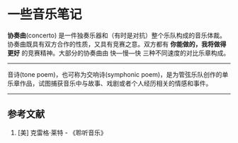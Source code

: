 # 一些音乐笔记

[annotation]: [id] (aa243544-5761-4368-ac24-58eb4ae94c7d)
[annotation]: [status] (public)
[annotation]: [create_time] (2022-01-07 00:10:00)
[annotation]: [category] (音乐的迷思)
[annotation]: [tags] ()
[annotation]: [comments] (true)
[annotation]: [url] (http://blog.ccyg.studio/article/aa243544-5761-4368-ac24-58eb4ae94c7d)

**协奏曲**(concerto) 是一件独奏乐器和（有时是对抗）整个乐队构成的音乐体裁。协奏曲既具有双方合作的性质，又具有竞赛之意。双方都有 **你能做的，我将做得更好** 的竞赛精神。大部分的协奏曲由 快—慢—快 三种不同速度的对比乐章构成。

----

音诗(tone poem)，也可称为交响诗(symphonic poem)，是为管弦乐队创作的单乐章作品，试图捕获音乐中与故事、戏剧或者个人经历相关的情感和事件。

---

## 参考文献

1. [美] 克雷格·莱特 - 《聆听音乐》
